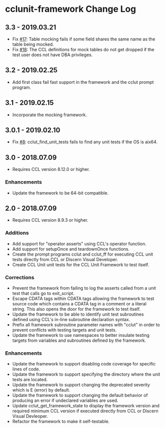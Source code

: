 # cclunit-framework Change Log

## 3.3 - 2019.03.21
* Fix [#17](https://github.com/cerner/cclunit-framework/issues/17): Table mocking fails if some field shares the same name as the table being mocked.
* Fix [#18](https://github.com/cerner/cclunit-framework/issues/18): The CCL definitions for mock tables do not get dropped if the test user does not have DBA privileges.

## 3.2 - 2019.02.25
* Add first class fail fast support in the framework and the cclut prompt program.

## 3.1 - 2019.02.15
* Incorporate the mocking framework.

## 3.0.1 - 2019.02.10
* Fix [#8](https://github.com/cerner/cclunit-framework/issues/8): cclut_find_unit_tests fails to find any unit tests if the OS is aix64.

## 3.0 - 2018.07.09
* Requires CCL version 8.12.0 or higher.

### Enhancements
* Update the framework to be 64-bit compatible.

## 2.0 - 2018.07.09
* Requires CCL version 8.9.3 or higher.

### Additions
* Add support for "operator asserts" using CCL's operator function.
* Add support for setupOnce and teardownOnce functions.
* Create the prompt programs cclut and cclut_ff for executing CCL unit tests directly from CCL or Discern Visual Developer.
* Create CCL Unit unit tests for the CCL Unit Framework to test itself.

### Corrections
* Prevent the framework from failing to log the asserts called from a unit test that calls go to exit_script.
* Escape CDATA tags within CDATA tags allowing the framework to test source code which contains a 
 CDATA tag in a comment or a literal string. This also opens the door for the framework to test itself.
* Update the framework to be able to identify unit test subroutines defined using CCL's in-line subroutine declaration syntax.
* Prefix all framework subroutine parameter names with "cclut" in order to prevent conflicts with testing targets and unit tests.
* Update the framework to use namespaces to better insulate testing targets from variables and subroutines defined by the framework.

### Enhancements
* Update the framework to support disabling code coverage for specific lines of code.
* Update the framework to support specifying the directory where the unit tests are located.
* Update the framework to support changing the deprecated severity which is E (error) by default.
* Update the framework to support changing the default behavior of producing an error if undeclared variables are used.
* Update cclut_get_framework_state to display the framework version and required minimum CCL version if executed directly from CCL or Discern Visual Devleoper.
* Refactor the framework to make it self-testable.

